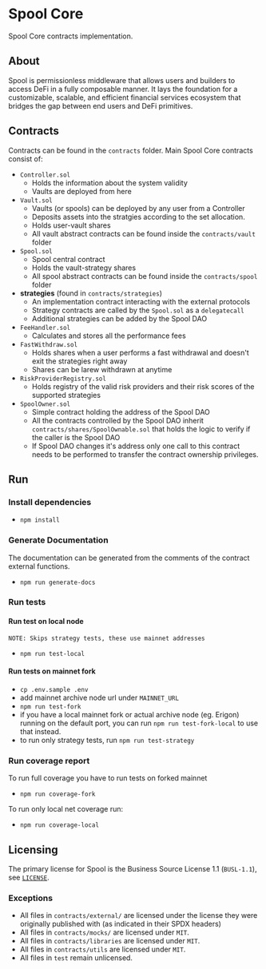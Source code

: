 # Spool Core

Spool Core contracts implementation.

## About

Spool is permissionless middleware that allows users and builders to access DeFi in a fully composable manner. It lays the foundation for a customizable, scalable, and efficient financial services ecosystem that bridges the gap between end users and DeFi primitives.

## Contracts

Contracts can be found in the `contracts` folder.
Main Spool Core contracts consist of:

- `Controller.sol`
  - Holds the information about the system validity
  - Vaults are deployed from here
- `Vault.sol`
  - Vaults (or spools) can be deployed by any user from a Controller
  - Deposits assets into the stratgies according to the set allocation.
  - Holds user-vault shares
  - All vault abstract contracts can be found inside the `contracts/vault` folder
- `Spool.sol`
  - Spool central contract
  - Holds the vault-strategy shares
  - All spool abstract contracts can be found inside the `contracts/spool` folder
- **strategies** (found in `contracts/strategies`)
  - An implementation contract interacting with the external protocols
  - Strategy contracts are called by the `Spool.sol` as a `delegatecall`
  - Additional strategies can be added by the Spool DAO
- `FeeHandler.sol`
  - Calculates and stores all the performance fees
- `FastWithdraw.sol`
  - Holds shares when a user performs a fast withdrawal and doesn't exit the strategies right away
  - Shares can be larew withdrawn at anytime
- `RiskProviderRegistry.sol`
  - Holds registry of the valid risk providers and their risk scores of the supported strategies
- `SpoolOwner.sol`
  - Simple contract holding the address of the Spool DAO
  - All the contracts controlled by the Spool DAO inherit `contracts/shares/SpoolOwnable.sol` that holds the logic to verify if the caller is the Spool DAO
  - If Spool DAO changes it's address only one call to this contract needs to be performed to transfer the contract ownership privileges.

## Run

### Install dependencies

- `npm install`

### Generate Documentation

The documentation can be generated from the comments of the contract external functions.

- `npm run generate-docs`

### Run tests

#### Run test on local node

    NOTE: Skips strategy tests, these use mainnet addresses

- `npm run test-local`

#### Run tests on mainnet fork

- `cp .env.sample .env`
- add mainnet archive node url under `MAINNET_URL`
- `npm run test-fork`
- if you have a local mainnet fork or actual archive node (eg. Erigon) running on the default port, you can run `npm run test-fork-local` to use that instead.
- to run only strategy tests, run `npm run test-strategy`

### Run coverage report

To run full coverage you have to run tests on forked mainnet

- `npm run coverage-fork`

To run only local net coverage run:

- `npm run coverage-local`

## Licensing

The primary license for Spool is the Business Source License 1.1 (`BUSL-1.1`), see [`LICENSE`](./LICENSE).

### Exceptions

- All files in `contracts/external/` are licensed under the license they were originally published with (as indicated in their SPDX headers)
- All files in `contracts/mocks/` are licensed under `MIT`.
- All files in `contracts/libraries` are licensed under `MIT`.
- All files in `contracts/utils` are licensed under `MIT`.
- All files in `test` remain unlicensed.
